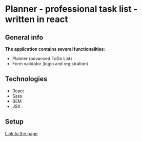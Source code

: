 # Planner - professional task list - written in react

## General info

**The application contains several functionalities:**

- Planner (advanced ToDo List)
- Form validator (login and registration)

## Technologies

- React
- Sass
- BEM
- JSX
 .
## Setup

[Link to the page](https://tomaszposluszny.github.io/planner-React/)